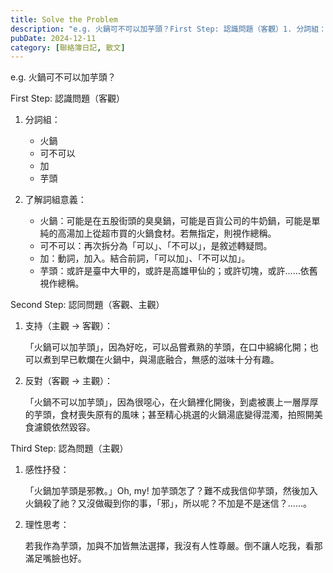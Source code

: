 ```yaml
---
title: Solve the Problem
description: "e.g. 火鍋可不可以加芋頭？First Step: 認識問題（客觀）1. 分詞組：火鍋、可不可以、加、芋頭 2. 了解詞組意義：火鍋：可能是在五股街頭的臭臭鍋，可能是百貨公司的牛奶鍋，可能是單純的高……"
pubDate: 2024-12-11
category: [聯絡簿日記, 散文]
---
```


e.g. 火鍋可不可以加芋頭？

First Step: 認識問題（客觀）

1. 分詞組：

    * 火鍋
    * 可不可以
    * 加
    * 芋頭

2. 了解詞組意義：

    * 火鍋：可能是在五股街頭的臭臭鍋，可能是百貨公司的牛奶鍋，可能是單純的高湯加上從超市買的火鍋食材。若無指定，則視作總稱。
    * 可不可以：再次拆分為「可以」、「不可以」，是敘述轉疑問。
    * 加：動詞，加入。結合前詞，「可以加」、「不可以加」。
    * 芋頭：或許是臺中大甲的，或許是高雄甲仙的；或許切塊，或許……依舊視作總稱。

Second Step: 認同問題（客觀、主觀）

1. 支持（主觀 → 客觀）：

	「火鍋可以加芋頭」，因為好吃，可以品嘗煮熟的芋頭，在口中綿綿化開；也可以煮到早已軟爛在火鍋中，與湯底融合，無感的滋味十分有趣。

2. 反對（客觀 → 主觀）：

	「火鍋不可以加芋頭」，因為很噁心，在火鍋裡化開後，到處被裹上一層厚厚的芋頭，食材喪失原有的風味；甚至精心挑選的火鍋湯底變得混濁，拍照開美食濾鏡依然毀容。

Third Step: 認為問題（主觀）

1. 感性抒發：

	「火鍋加芋頭是邪教。」Oh, my! 加芋頭怎了？難不成我信仰芋頭，然後加入火鍋殺了祂？又沒做礙到你的事，「邪」，所以呢？不加是不是迷信？……。

2. 理性思考：

	若我作為芋頭，加與不加皆無法選擇，我沒有人性尊嚴。倒不讓人吃我，看那滿足嘴臉也好。
